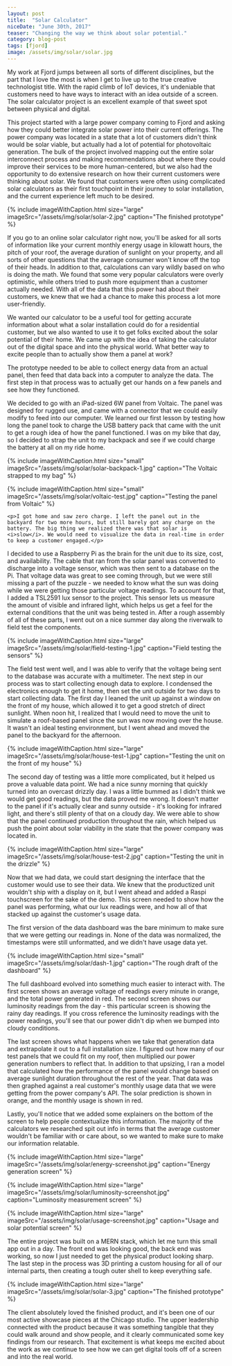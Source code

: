 ```yaml
---
layout: post
title:  "Solar Calculator"
niceDate: "June 30th, 2017"
teaser: "Changing the way we think about solar potential."
category: blog-post
tags: [fjord]
image: /assets/img/solar/solar.jpg
---
```


My work at Fjord jumps between all sorts of different disciplines, but the part that I love the most is when I get to live up to the true creative technologist title. With the rapid climb of IoT devices, it's undeniable that customers need to have ways to interact with an idea outside of a screen. The solar calculator project is an excellent example of that sweet spot between physical and digital.

This project started with a large power company coming to Fjord and asking how they could better integrate solar power into their current offerings. The power company was located in a state that a lot of customers didn't think would be solar viable, but actually had a lot of potential for photovoltaic generation. The bulk of the project involved mapping out the entire solar interconnect process and making recommendations about where they could improve their services to be more human-centered, but we also had the opportunity to do extensive research on how their current customers were thinking about solar. We found that customers were often using complicated solar calculators as their first touchpoint in their journey to solar installation, and the current experience left much to be desired.

{% include imageWithCaption.html size="large" imageSrc="/assets/img/solar/solar-2.jpg" caption="The finished prototype" %}

If you go to an online solar calculator right now, you'll be asked for all sorts of information like your current monthly energy usage in kilowatt hours, the pitch of your roof, the average duration of sunlight on your property, and all sorts of other questions that the average consumer won't know off the top of their heads. In addition to that, calculations can vary wildly based on who is doing the math. We found that some very popular calculators were overly optimistic, while others tried to push more equipment than a customer actually needed. With all of the data that this power had about their customers, we knew that we had a chance to make this process a lot more user-friendly.

We wanted our calculator to be a useful tool for getting accurate information about what a solar installation could do for a residential customer, but we also wanted to use it to get folks excited about the solar potential of their home. We came up with the idea of taking the calculator out of the digital space and into the physical world. What better way to excite people than to actually show them a panel at work?

The prototype needed to be able to collect energy data from an actual panel, then feed that data back into a computer to analyze the data. The first step in that process was to actually get our hands on a few panels and see how they functioned.

<div class="paragraph-with-picture left">
	<p>We decided to go with an iPad-sized 6W panel from Voltaic. The panel was designed for rugged use, and came with a connector that we could easily modify to feed into our computer. We learned our first lesson by testing how long the panel took to charge the USB battery pack that came with the unit to get a rough idea of how the panel functioned. I was on my bike that day, so I decided to strap the unit to my backpack and see if we could charge the battery at all on my ride home.</p>

  {% include imageWithCaption.html size="small" imageSrc="/assets/img/solar/solar-backpack-1.jpg" caption="The Voltaic strapped to my bag" %}
</div>

<div class="paragraph-with-picture right">
  {% include imageWithCaption.html size="small" imageSrc="/assets/img/solar/voltaic-test.jpg" caption="Testing the panel from Voltaic" %}

	<p>I got home and saw zero charge. I left the panel out in the backyard for two more hours, but still barely got any charge on the battery. The big thing we realized there was that solar is <i>slow</i>. We would need to visualize the data in real-time in order to keep a customer engaged.</p>
</div>

I decided to use a Raspberry Pi as the brain for the unit due to its size, cost, and availability. The cable that ran from the solar panel was converted to discharge into a voltage sensor, which was then sent to a database on the Pi. That voltage data was great to see coming through, but we were still missing a part of the puzzle - we needed to know what the sun was doing while we were getting those particular voltage readings. To account for that, I added a TSL2591 lux sensor to the project. This sensor lets us measure the amount of visible and infrared light, which helps us get a feel for the external conditions that the unit was being tested in. After a rough assembly of all of these parts, I went out on a nice summer day along the riverwalk to field test the components.

{% include imageWithCaption.html size="large" imageSrc="/assets/img/solar/field-testing-1.jpg" caption="Field testing the sensors" %}

The field test went well, and I was able to verify that the voltage being sent to the database was accurate with a multimeter. The next step in our process was to start collecting enough data to explore. I condensed the electronics enough to get it home, then set the unit outside for two days to start collecting data. The first day I leaned the unit up against a window on the front of my house, which allowed it to get a good stretch of direct sunlight. When noon hit, I realized that I would need to move the unit to simulate a roof-based panel since the sun was now moving over the house. It wasn't an ideal testing environment, but I went ahead and moved the panel to the backyard for the afternoon.

{% include imageWithCaption.html size="large" imageSrc="/assets/img/solar/house-test-1.jpg" caption="Testing the unit on the front of my house" %}

The second day of testing was a little more complicated, but it helped us prove a valuable data point. We had a nice sunny morning that quickly turned into an overcast drizzly day. I was a little bummed as I didn't think we would get good readings, but the data proved me wrong. It doesn't matter to the panel if it's actually clear and sunny outside - it's looking for infrared light, and there's still plenty of that on a cloudy day. We were able to show that the panel continued production throughout the rain, which helped us push the point about solar viability in the state that the power company was located in.

{% include imageWithCaption.html size="large" imageSrc="/assets/img/solar/house-test-2.jpg" caption="Testing the unit in the drizzle" %}

Now that we had data, we could start designing the interface that the customer would use to see their data. We knew that the productized unit wouldn't ship with a display on it, but I went ahead and added a Raspi touchscreen for the sake of the demo. This screen needed to show how the panel was performing, what our lux readings were, and how all of that stacked up against the customer's usage data.

<div class="paragraph-with-picture left">
	<p>The first version of the data dashboard was the bare minimum to make sure that we were getting our readings in. None of the data was normalized, the timestamps were still unformatted, and we didn't have usage data yet.</p>

  {% include imageWithCaption.html size="small" imageSrc="/assets/img/solar/dash-1.jpg" caption="The rough draft of the dashboard" %}
</div>

The full dashboard evolved into something much easier to interact with. The first screen shows an average voltage of readings every minute in orange, and the total power generated in red. The second screen shows our luminosity readings from the day - this particular screen is showing the rainy day readings. If you cross reference the luminosity readings with the power readings, you'll see that our power didn't dip when we bumped into cloudy conditions.

The last screen shows what happens when we take that generation data and extrapolate it out to a full installation size. I figured out how many of our test panels that we could fit on my roof, then multiplied our power generation numbers to reflect that. In addition to that upsizing, I ran a model that calculated how the performance of the panel would change based on average sunlight duration throughout the rest of the year. That data was then graphed against a real customer's monthly usage data that we were getting from the power company's API. The solar prediction is shown in orange, and the monthly usage is shown in red.

Lastly, you'll notice that we added some explainers on the bottom of the screen to help people contextualize this information. The majority of the calculators we researched spit out info in terms that the average customer wouldn't be familiar with or care about, so we wanted to make sure to make our information relatable.

{% include imageWithCaption.html size="large" imageSrc="/assets/img/solar/energy-screenshot.jpg" caption="Energy generation screen" %}

{% include imageWithCaption.html size="large" imageSrc="/assets/img/solar/luminosity-screenshot.jpg" caption="Luminosity measurement screen" %}

{% include imageWithCaption.html size="large" imageSrc="/assets/img/solar/usage-screenshot.jpg" caption="Usage and solar potential screen" %}

The entire project was built on a MERN stack, which let me turn this small app out in a day. The front end was looking good, the back end was working, so now I just needed to get the physical product looking sharp. The last step in the process was 3D printing a custom housing for all of our internal parts, then creating a tough outer shell to keep everything safe.

{% include imageWithCaption.html size="large" imageSrc="/assets/img/solar/solar-3.jpg" caption="The finished prototype" %}

The client absolutely loved the finished product, and it's been one of our most active showcase pieces at the Chicago studio. The upper leadership connected with the product because it was something tangible that they could walk around and show people, and it clearly communicated some key findings from our research. That excitement is what keeps me excited about the work as we continue to see how we can get digital tools off of a screen and into the real world.
